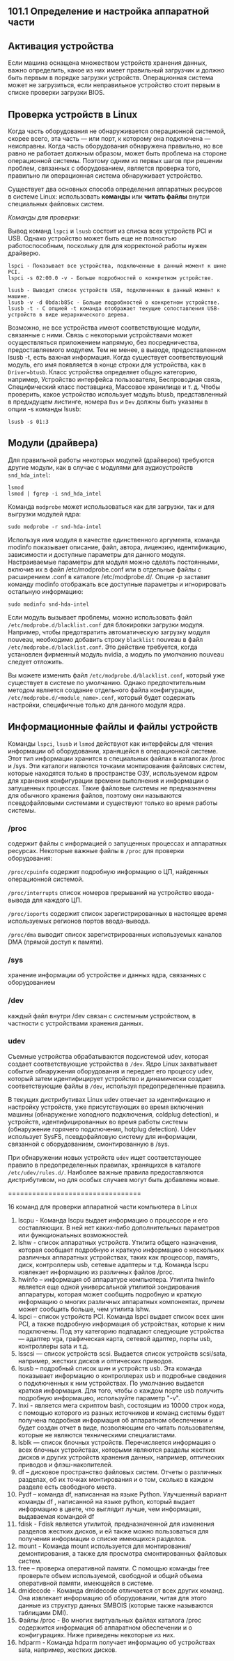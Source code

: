## 101.1 Определение и настройка аппаратной части

## Активация устройства

Если машина оснащена множеством устройств хранения данных, важно определить, какое из них имеет правильный загрузчик и должно быть первым в порядке загрузки устройств. Операционная система может не загрузиться, если неправильное устройство стоит первым в списке проверки загрузки BIOS.


## Проверка устройств в Linux

Когда часть оборудования не обнаруживается операционной системой, скорее всего, эта часть — или порт, к которому она подключена — неисправны. Когда часть оборудования обнаружена правильно, но все равно не работает должным образом, может быть проблема на стороне операционной системы. Поэтому одним из первых шагов при решении проблем, связанных с оборудованием, является проверка того, правильно ли операционная система обнаруживает устройство.

Существует два основных способа определения аппаратных ресурсов в системе Linux: использовать **команды** или **читать файлы** внутри специальных файловых систем.

_Команды для проверки:_

Вывод команд `lspci` и `lsusb` состоит из списка всех устройств PCI и USB. Однако устройство может быть еще не полностью работоспособным, поскольку для для корректоной работы нужен драйверю.

```
lspci - Показывает все устройства, подключенные в данный момент к шине PCI.
lspci -s 02:00.0 -v - Больше подробностей о конкретном устройстве.
```
```
lsusb - Выводит список устройств USB, подключенных в данный момент к машине.
lsusb -v -d 0bda:b85c - Больше подробностей о конкретном устройстве.
lsusb -t - С опцией -t команда отображает текущие сопоставления USB-устройств в виде иерархического дерева.
```

Возможно, не все устройства имеют соответствующие модули, связанные с ними. Связь с некоторыми устройствами может осуществляться приложением напрямую, без посредничества, предоставляемого модулем. Тем не менее, в выводе, предоставленном lsusb -t, есть важная информация. Когда существует соответствующий модуль, его имя появляется в конце строки для устройства, как в `Driver=btusb`. Класс устройства определяет общую категорию, например, Устройство интерфейса пользователя, Беспроводная связь, Специфический класс поставщика, Массовое хранилище и т. д. Чтобы проверить, какое устройство использует модуль btusb, представленный в предыдущем листинге, номера `Bus` и `Dev` должны быть указаны в опции -s команды lsusb:
```
lsusb -s 01:3
```

## Mодули (драйвера)

Для правильной работы некоторых модулей (драйверов) требуются другие модули, как в случае с модулями для аудиоустройств `snd_hda_intel`:
```
lsmod
lsmod | fgrep -i snd_hda_intel
```

Команда `modprobe` может использоваться как для загрузки, так и для выгрузки модулей ядра:
```
sudo modprobe -r snd-hda-intel
```

Используя имя модуля в качестве единственного аргумента, команда modinfo показывает описание, файл, автора, лицензию, идентификацию, зависимости и доступные параметры для данного модуля. Настраиваемые параметры для модуля можно сделать постоянными, включив их в файл /etc/modprobe.conf или в отдельные файлы с расширением .conf в каталоге /etc/modprobe.d/. Опция -p заставит команду modinfo отображать все доступные параметры и игнорировать остальную информацию:

```
sudo modinfo snd-hda-intel
```

Если модуль вызывает проблемы, можно использовать файл `/etc/modprobe.d/blacklist.conf` для блокировки загрузки модуля. Например, чтобы предотвратить автоматическую загрузку модуля nouveau, необходимо добавить строку `blacklist` nouveau в файл `/etc/modprobe.d/blacklist.conf`. Это действие требуется, когда установлен фирменный модуль nvidia, а модуль по умолчанию nouveau следует отложить.

Вы можете изменить файл `/etc/modprobe.d/blacklist.conf`, который уже существует в системе по умолчанию. Однако предпочтительным методом является создание отдельного файла конфигурации, `/etc/modprobe.d/<module_name>.conf`, который будет содержать настройки, специфичные только для данного модуля ядра.




## Информационные файлы и файлы устройств

Команды `lspci`, `lsusb` и `lsmod` действуют как интерфейсы для чтения информации об оборудовании, хранящейся в операционной системе. Этот тип информации хранится в специальных файлах в каталогах /proc и /sys. Эти каталоги являются точками монтирования файловых систем, которые находятся только в пространстве ОЗУ, используемом ядром для хранения конфигурации времени выполнения и информации о запущенных процессах. Такие файловые системы не предназначены для обычного хранения файлов, поэтому они называются псевдофайловыми системами и существуют только во время работы системы. 

### /proc
содержит файлы с информацией о запущенных процессах и аппаратных ресурсах. Некоторые важные файлы в `/proc` для проверки оборудования:

`/proc/cpuinfo`
содержит подробную информацию о ЦП, найденных операционной системой.

`/proc/interrupts`
список номеров прерываний на устройство ввода-вывода для каждого ЦП.

`/proc/ioports`
содержит список зарегистрированных в настоящее время используемых регионов портов ввода-вывода.

`/proc/dma`
выводит список зарегистрированных используемых каналов DMA (прямой доступ к памяти).


### /sys
хранение информации об устройстве и данных ядра, связанных с оборудованием


### /dev
каждый файл внутри /dev связан с системным устройством, в частности с устройствами хранения данных.


### udev
Съемные устройства обрабатываются подсистемой udev, которая создает соответствующие устройства в `/dev`. Ядро Linux захватывает событие обнаружения оборудования и передает его процессу udev, который затем идентифицирует устройство и динамически создает соответствующие файлы в `/dev`, используя предопределенные правила.

В текущих дистрибутивах Linux udev отвечает за идентификацию и настройку устройств, уже присутствующих во время включения машины (обнаружение холодного подключения, coldplug detection), и устройств, идентифицированных во время работы системы (обнаружение горячего подключения, hotplug detection). Udev использует SysFS, псевдофайловую систему для информации, связанной с оборудованием, смонтированную в /sys.

При обнаружении новых устройств `udev` ищет соответствующее правило в предопределенных правилах, хранящихся в каталоге `/etc/udev/rules.d/`. Наиболее важные правила предоставляются дистрибутивом, но для особых случаев могут быть добавлены новые.















=================================

16 команд для проверки аппаратной части компьютера в Linux

1. lscpu - Команда lscpu выдает информацию о процессоре и его составляющих. В ней нет каких-либо дополнительных параметров или функциональных возможностей.
2. lshw - список аппаратных устройств. Утилита общего назначения, которая сообщает подробную и краткую информацию о нескольких различных аппаратных устройствах, таких как процессор, память, диск, контроллеры usb, сетевые адаптеры и т.д. Команда lscpu извлекает информацию из различных файлов /proc.
3. hwinfo – информация об аппаратуре компьютера. Утилита hwinfo является еще одной универсальной утилитой зондирования аппаратуры, которая может сообщить подробную и краткую информацию о многих различных аппаратных компонентах, причем может сообщить больше, чем утилита lshw.
4. lspci – список устройств PCI. Команда lspci выдает список всех шин PCI, а также подробную информация об устройствах, которые к ним подключены. Под эту категорию подпадают следующие устройства — адаптер vga, графическая карта, сетевой адаптер, порты usb, контроллеры sata и т.д.
5. lsscsi — список устройств scsi. Выдается список устройств scsi/sata, например, жестких дисков и оптических приводов.
6. lsusb – подробный список шин и устройств usb. Эта команда показывает информацию о контроллерах usb и подробные сведения о подключенных к ним устройствах. По умолчанию выдается краткая информация. Для того, чтобы о каждом порте usb получить подробную информацию, используйте параметр "-v".
7. Inxi - является мега скриптом bash, состоящим из 10000 строк кода, с помощью которого из разных источников и команд системы будет получена подробная информация об аппаратном обеспечении и будет создан отчет в виде, позволяющим его читать пользователям, которые не являются техническими специалистами.
8. lsblk — список блочных устройств. Перечисляется информация о всех блочных устройствах, которыми являются разделы жестких дисков и других устройств хранения данных, например, оптических приводов и флэш-накопителей.
9. df – дисковое пространство файловых систем. Отчеты о различных разделах, об их точках монтирования и о том, сколько в каждом разделе есть свободного места.
10. Pydf – команда df, написанная на языке Python. Улучшенный вариант команды df , написанной на языке python, который выдает информацию в цвете, что выглядит лучше, чем информация, выдаваемая командой df
11. fdisk - Fdisk является утилитой, предназначенной для изменения разделов жестких дисков, и ей также можно пользоваться для получения информации о списке имеющихся разделов.
12. mount - Команда mount используется для монтирования/демонтирования, а также для просмотра смонтированных файловых систем.
13. free – проверка оперативной памяти. С помощью команды free проверьте объем используемой, свободной и общий объема оперативной памяти, имеющейся в системе.
14. dmidecode - Команда dmidecode отличается от всех других команд. Она извлекает информацию об оборудовании, читая для этого данные из структур данных SMBOIS (которые также называются таблицами DMI).
15. Файлы /proc - Во многих виртуальных файлах каталога /proc содержится информация об аппаратном обеспечении и о конфигурациях. Ниже приведены некоторые из них.
16. hdparm - Команда hdparm получает информацию об устройствах sata, например, жестких дисков.
